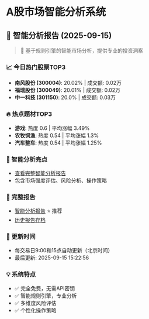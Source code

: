 # A股市场智能分析系统

## 🤖 智能分析报告 (2025-09-15)

> 🚀 基于规则引擎的智能市场分析，提供专业的投资洞察

### 📈 今日热门股票TOP3
- **南风股份 (300004)**: 20.02% | 成交额: 0.02万
- **福瑞股份 (300049)**: 20.01% | 成交额: 0.02万
- **中一科技 (301150)**: 20.0% | 成交额: 0.03万

### 🔥 热点题材TOP3
- **游戏**: 热度 0.6 | 平均涨幅 3.49%
- **农牧饲渔**: 热度 0.54 | 平均涨幅 1.3%
- **汽车整车**: 热度 0.54 | 平均涨幅 1.25%

### 🤖 智能分析亮点
- [查看完整智能分析报告](reports/enhanced_report_2025-09-15.md)
- 包含市场强度评估、风险分析、操作策略

### 📄 完整报告
- [智能分析报告](reports/enhanced_report_2025-09-15.md) ⭐ 推荐
- [历史报告存档](reports/)

### 🔄 更新时间
- 每交易日9:00和15点自动更新（北京时间）
- 最后更新: 2025-09-15 15:22:56

### 💡 系统特点
- ✅ 完全免费，无需API密钥
- ✅ 智能规则引擎，专业分析
- ✅ 多维度风险评估
- ✅ 个性化操作策略
